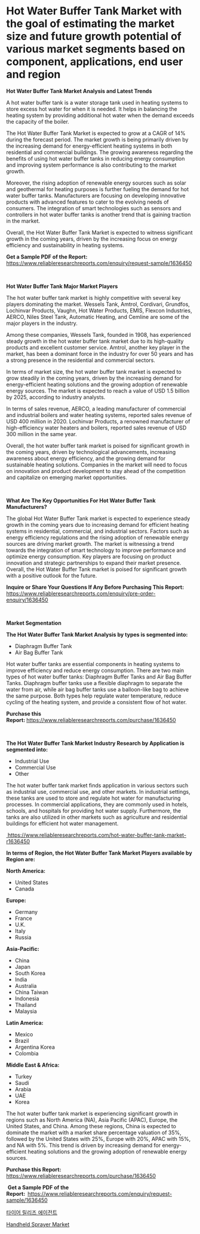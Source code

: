 <p><h1>Hot Water Buffer Tank Market with the goal of estimating the market size and future growth potential of various market segments based on component, applications, end user and region</h1></p><p><strong>Hot Water Buffer Tank Market Analysis and Latest Trends</strong></p>
<p><p>A hot water buffer tank is a water storage tank used in heating systems to store excess hot water for when it is needed. It helps in balancing the heating system by providing additional hot water when the demand exceeds the capacity of the boiler.</p><p>The Hot Water Buffer Tank Market is expected to grow at a CAGR of 14% during the forecast period. The market growth is being primarily driven by the increasing demand for energy-efficient heating systems in both residential and commercial buildings. The growing awareness regarding the benefits of using hot water buffer tanks in reducing energy consumption and improving system performance is also contributing to the market growth.</p><p>Moreover, the rising adoption of renewable energy sources such as solar and geothermal for heating purposes is further fueling the demand for hot water buffer tanks. Manufacturers are focusing on developing innovative products with advanced features to cater to the evolving needs of consumers. The integration of smart technologies such as sensors and controllers in hot water buffer tanks is another trend that is gaining traction in the market.</p><p>Overall, the Hot Water Buffer Tank Market is expected to witness significant growth in the coming years, driven by the increasing focus on energy efficiency and sustainability in heating systems.</p></p>
<p><strong>Get a Sample PDF of the Report:&nbsp;</strong> <a href="https://www.reliableresearchreports.com/enquiry/request-sample/1636450">https://www.reliableresearchreports.com/enquiry/request-sample/1636450</a></p>
<p>&nbsp;</p>
<p><strong>Hot Water Buffer Tank Major Market Players</strong></p>
<p><p>The hot water buffer tank market is highly competitive with several key players dominating the market. Wessels Tank, Amtrol, Cordivari, Grundfos, Lochinvar Products, Vaughn, Hot Water Products, EMIS, Flexcon Industries, AERCO, Niles Steel Tank, Automatic Heating, and Cemline are some of the major players in the industry.</p><p>Among these companies, Wessels Tank, founded in 1908, has experienced steady growth in the hot water buffer tank market due to its high-quality products and excellent customer service. Amtrol, another key player in the market, has been a dominant force in the industry for over 50 years and has a strong presence in the residential and commercial sectors.</p><p>In terms of market size, the hot water buffer tank market is expected to grow steadily in the coming years, driven by the increasing demand for energy-efficient heating solutions and the growing adoption of renewable energy sources. The market is expected to reach a value of USD 1.5 billion by 2025, according to industry analysts.</p><p>In terms of sales revenue, AERCO, a leading manufacturer of commercial and industrial boilers and water heating systems, reported sales revenue of USD 400 million in 2020. Lochinvar Products, a renowned manufacturer of high-efficiency water heaters and boilers, reported sales revenue of USD 300 million in the same year.</p><p>Overall, the hot water buffer tank market is poised for significant growth in the coming years, driven by technological advancements, increasing awareness about energy efficiency, and the growing demand for sustainable heating solutions. Companies in the market will need to focus on innovation and product development to stay ahead of the competition and capitalize on emerging market opportunities.</p></p>
<p>&nbsp;</p>
<p><strong>What Are The Key Opportunities For Hot Water Buffer Tank Manufacturers?</strong></p>
<p><p>The global Hot Water Buffer Tank market is expected to experience steady growth in the coming years due to increasing demand for efficient heating systems in residential, commercial, and industrial sectors. Factors such as energy efficiency regulations and the rising adoption of renewable energy sources are driving market growth. The market is witnessing a trend towards the integration of smart technology to improve performance and optimize energy consumption. Key players are focusing on product innovation and strategic partnerships to expand their market presence. Overall, the Hot Water Buffer Tank market is poised for significant growth with a positive outlook for the future.</p></p>
<p><strong>Inquire or Share Your Questions If Any Before Purchasing This Report:</strong> <a href="https://www.reliableresearchreports.com/enquiry/pre-order-enquiry/1636450">https://www.reliableresearchreports.com/enquiry/pre-order-enquiry/1636450</a></p>
<p>&nbsp;</p>
<p><strong>Market Segmentation</strong></p>
<p><strong>The Hot Water Buffer Tank Market Analysis by types is segmented into:</strong></p>
<p><ul><li>Diaphragm Buffer Tank</li><li>Air Bag Buffer Tank</li></ul></p>
<p><p>Hot water buffer tanks are essential components in heating systems to improve efficiency and reduce energy consumption. There are two main types of hot water buffer tanks: Diaphragm Buffer Tanks and Air Bag Buffer Tanks. Diaphragm buffer tanks use a flexible diaphragm to separate the water from air, while air bag buffer tanks use a balloon-like bag to achieve the same purpose. Both types help regulate water temperature, reduce cycling of the heating system, and provide a consistent flow of hot water.</p></p>
<p><strong>Purchase this Report:&nbsp;</strong><a href="https://www.reliableresearchreports.com/purchase/1636450">https://www.reliableresearchreports.com/purchase/1636450</a></p>
<p>&nbsp;</p>
<p><strong>The Hot Water Buffer Tank Market Industry Research by Application is segmented into:</strong></p>
<p><ul><li>Industrial Use</li><li>Commercial Use</li><li>Other</li></ul></p>
<p><p>The hot water buffer tank market finds application in various sectors such as industrial use, commercial use, and other markets. In industrial settings, these tanks are used to store and regulate hot water for manufacturing processes. In commercial applications, they are commonly used in hotels, schools, and hospitals for providing hot water supply. Furthermore, the tanks are also utilized in other markets such as agriculture and residential buildings for efficient hot water management.</p></p>
<p><a href="https://www.reliableresearchreports.com/hot-water-buffer-tank-market-r1636450">&nbsp;https://www.reliableresearchreports.com/hot-water-buffer-tank-market-r1636450</a></p>
<p><strong>In terms of Region, the Hot Water Buffer Tank Market Players available by Region are:</strong></p>
<p>
    <p> <strong> North America: </strong>
        <ul>
            <li>United States</li>
            <li>Canada</li>
        </ul>
        </p> 
    <p> <strong> Europe: </strong>
        <ul>
            <li>Germany</li>
            <li>France</li>
            <li>U.K.</li>
            <li>Italy</li>
            <li>Russia</li>
        </ul>
        </p> 
    <p> <strong> Asia-Pacific: </strong>
        <ul>
            <li>China</li>
            <li>Japan</li>
            <li>South Korea</li>
            <li>India</li>
            <li>Australia</li>
            <li>China Taiwan</li>
            <li>Indonesia</li>
            <li>Thailand</li>
            <li>Malaysia</li>
        </ul>
        </p> 
    <p> <strong> Latin America: </strong>
        <ul>
            <li>Mexico</li>
            <li>Brazil</li>
            <li>Argentina Korea</li>
            <li>Colombia</li>
        </ul>
        </p> 
    <p> <strong> Middle East & Africa: </strong>
        <ul>
            <li>Turkey</li>
            <li>Saudi</li>
            <li>Arabia</li>
            <li>UAE</li>
            <li>Korea</li>
        </ul>
    </p>
    </p>
<p><p>The hot water buffer tank market is experiencing significant growth in regions such as North America (NA), Asia Pacific (APAC), Europe, the United States, and China. Among these regions, China is expected to dominate the market with a market share percentage valuation of 35%, followed by the United States with 25%, Europe with 20%, APAC with 15%, and NA with 5%. This trend is driven by increasing demand for energy-efficient heating solutions and the growing adoption of renewable energy sources.</p></p>
<p><strong>Purchase this Report: </strong><a href="https://www.reliableresearchreports.com/purchase/1636450">https://www.reliableresearchreports.com/purchase/1636450</a></p>
<p>&nbsp;<strong>Get a Sample PDF of the Report:&nbsp;&nbsp;</strong><a href="https://www.reliableresearchreports.com/enquiry/request-sample/1636450">https://www.reliableresearchreports.com/enquiry/request-sample/1636450</a></p>
<p><strong></strong></p>
<p><p><a href="https://github.com/mpodehpw07370073/Market-Research-Report-List-1/blob/main/926851025190.md">타이어 릴리즈 에이전트</a></p><p><a href="https://github.com/FassouRP/Market-Research-Report-List-4/blob/main/handheld-sprayer-market.md">Handheld Sprayer Market</a></p></p>